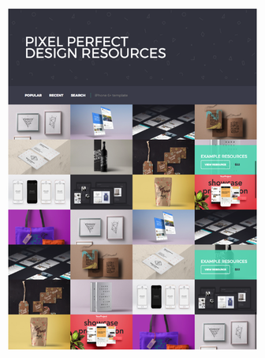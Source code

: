 ![Screenshot-desktop](https://github.com/kasiam28/digital-resources-site/blob/master/screenshot-desktop.png?raw=true)
